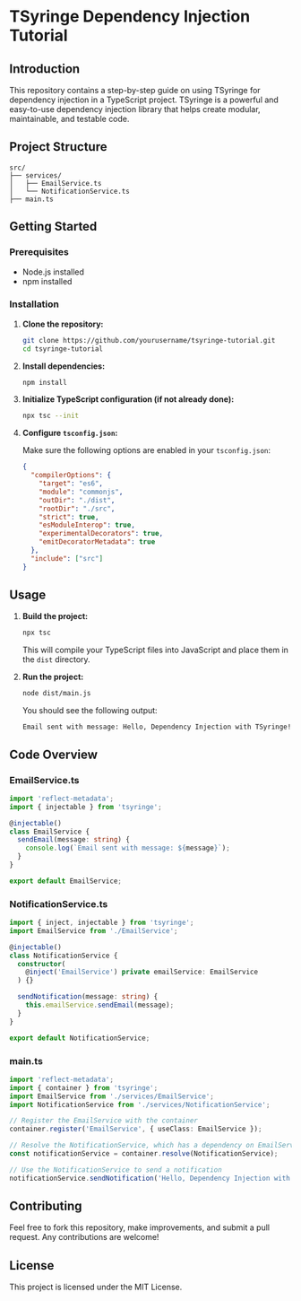 
# TSyringe Dependency Injection Tutorial

## Introduction

This repository contains a step-by-step guide on using TSyringe for dependency injection in a TypeScript project. TSyringe is a powerful and easy-to-use dependency injection library that helps create modular, maintainable, and testable code.

## Project Structure

```
src/
├── services/
│   ├── EmailService.ts
│   └── NotificationService.ts
├── main.ts
```

## Getting Started

### Prerequisites

- Node.js installed
- npm installed

### Installation

1. **Clone the repository:**

   ```bash
   git clone https://github.com/yourusername/tsyringe-tutorial.git
   cd tsyringe-tutorial
   ```

2. **Install dependencies:**

   ```bash
   npm install
   ```

3. **Initialize TypeScript configuration (if not already done):**

   ```bash
   npx tsc --init
   ```

4. **Configure `tsconfig.json`:**

   Make sure the following options are enabled in your `tsconfig.json`:

   ```json
   {
     "compilerOptions": {
       "target": "es6",
       "module": "commonjs",
       "outDir": "./dist",
       "rootDir": "./src",
       "strict": true,
       "esModuleInterop": true,
       "experimentalDecorators": true,
       "emitDecoratorMetadata": true
     },
     "include": ["src"]
   }
   ```

## Usage

1. **Build the project:**

   ```bash
   npx tsc
   ```

   This will compile your TypeScript files into JavaScript and place them in the `dist` directory.

2. **Run the project:**

   ```bash
   node dist/main.js
   ```

   You should see the following output:

   ```
   Email sent with message: Hello, Dependency Injection with TSyringe!
   ```

## Code Overview

### EmailService.ts

```typescript
import 'reflect-metadata';
import { injectable } from 'tsyringe';

@injectable()
class EmailService {
  sendEmail(message: string) {
    console.log(`Email sent with message: ${message}`);
  }
}

export default EmailService;
```

### NotificationService.ts

```typescript
import { inject, injectable } from 'tsyringe';
import EmailService from './EmailService';

@injectable()
class NotificationService {
  constructor(
    @inject('EmailService') private emailService: EmailService
  ) {}

  sendNotification(message: string) {
    this.emailService.sendEmail(message);
  }
}

export default NotificationService;
```

### main.ts

```typescript
import 'reflect-metadata';
import { container } from 'tsyringe';
import EmailService from './services/EmailService';
import NotificationService from './services/NotificationService';

// Register the EmailService with the container
container.register('EmailService', { useClass: EmailService });

// Resolve the NotificationService, which has a dependency on EmailService
const notificationService = container.resolve(NotificationService);

// Use the NotificationService to send a notification
notificationService.sendNotification('Hello, Dependency Injection with TSyringe!');
```

## Contributing

Feel free to fork this repository, make improvements, and submit a pull request. Any contributions are welcome!

## License

This project is licensed under the MIT License.



